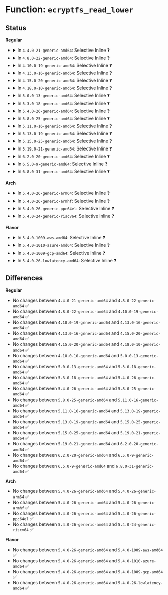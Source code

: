 # Function: <code>ecryptfs_read_lower</code>

## Status
<b>Regular</b>
<ul>
<li>
<details>
<summary>In <code>4.4.0-21-generic-amd64</code>: Selective Inline ❓</summary>

```c
int ecryptfs_read_lower(char * data, loff_t offset, size_t size, struct inode * ecryptfs_inode)
```

```json
{
  "name": "ecryptfs_read_lower",
  "collision_type": "Unique Global",
  "inline_type": "Selective",
  "funcs": [
    {
      "addr": 18446744071582010672,
      "name": "ecryptfs_read_lower",
      "external": true,
      "loc": "fs/ecryptfs/read_write.c:231",
      "file": "fs/ecryptfs/read_write.c",
      "inline": "not declared, inlined",
      "caller_inline": [
        "fs/ecryptfs/read_write.c:ecryptfs_read_lower_page_segment"
      ],
      "caller_func": [
        "fs/ecryptfs/crypto.c:ecryptfs_decrypt_page",
        "fs/ecryptfs/crypto.c:ecryptfs_read_and_validate_header_region",
        "fs/ecryptfs/crypto.c:ecryptfs_read_metadata"
      ]
    }
  ],
  "symbols": [
    {
      "addr": 18446744071582010672,
      "name": "ecryptfs_read_lower",
      "section": ".text",
      "bind": "STB_GLOBAL",
      "size": 43
    }
  ]
}
```
</details>
</li>
<li>
<details>
<summary>In <code>4.8.0-22-generic-amd64</code>: Selective Inline ❓</summary>

```c
int ecryptfs_read_lower(char * data, loff_t offset, size_t size, struct inode * ecryptfs_inode)
```

```json
{
  "name": "ecryptfs_read_lower",
  "collision_type": "Unique Global",
  "inline_type": "Selective",
  "funcs": [
    {
      "addr": 18446744071582224102,
      "name": "ecryptfs_read_lower",
      "external": true,
      "loc": "fs/ecryptfs/read_write.c:231",
      "file": "fs/ecryptfs/read_write.c",
      "inline": "not declared, inlined",
      "caller_inline": [
        "fs/ecryptfs/read_write.c:ecryptfs_read_lower_page_segment"
      ],
      "caller_func": [
        "fs/ecryptfs/crypto.c:ecryptfs_read_metadata",
        "fs/ecryptfs/crypto.c:ecryptfs_read_and_validate_header_region",
        "fs/ecryptfs/crypto.c:ecryptfs_decrypt_page"
      ]
    }
  ],
  "symbols": [
    {
      "addr": 18446744071582224016,
      "name": "ecryptfs_read_lower",
      "section": ".text",
      "bind": "STB_GLOBAL",
      "size": 43
    }
  ]
}
```
</details>
</li>
<li>
<details>
<summary>In <code>4.10.0-19-generic-amd64</code>: Selective Inline ❓</summary>

```c
int ecryptfs_read_lower(char * data, loff_t offset, size_t size, struct inode * ecryptfs_inode)
```

```json
{
  "name": "ecryptfs_read_lower",
  "collision_type": "Unique Global",
  "inline_type": "Selective",
  "funcs": [
    {
      "addr": 18446744071582313606,
      "name": "ecryptfs_read_lower",
      "external": true,
      "loc": "fs/ecryptfs/read_write.c:231",
      "file": "fs/ecryptfs/read_write.c",
      "inline": "not declared, inlined",
      "caller_inline": [
        "fs/ecryptfs/read_write.c:ecryptfs_read_lower_page_segment"
      ],
      "caller_func": [
        "fs/ecryptfs/crypto.c:ecryptfs_read_metadata",
        "fs/ecryptfs/crypto.c:ecryptfs_read_and_validate_header_region",
        "fs/ecryptfs/crypto.c:ecryptfs_decrypt_page"
      ]
    }
  ],
  "symbols": [
    {
      "addr": 18446744071582313520,
      "name": "ecryptfs_read_lower",
      "section": ".text",
      "bind": "STB_GLOBAL",
      "size": 43
    }
  ]
}
```
</details>
</li>
<li>
<details>
<summary>In <code>4.13.0-16-generic-amd64</code>: Selective Inline ❓</summary>

```c
int ecryptfs_read_lower(char * data, loff_t offset, size_t size, struct inode * ecryptfs_inode)
```

```json
{
  "name": "ecryptfs_read_lower",
  "collision_type": "Unique Global",
  "inline_type": "Selective",
  "funcs": [
    {
      "addr": 18446744071582398308,
      "name": "ecryptfs_read_lower",
      "external": true,
      "loc": "fs/ecryptfs/read_write.c:233",
      "file": "fs/ecryptfs/read_write.c",
      "inline": "not declared, inlined",
      "caller_inline": [
        "fs/ecryptfs/read_write.c:ecryptfs_read_lower_page_segment"
      ],
      "caller_func": [
        "fs/ecryptfs/crypto.c:ecryptfs_read_metadata",
        "fs/ecryptfs/crypto.c:ecryptfs_read_and_validate_header_region",
        "fs/ecryptfs/crypto.c:ecryptfs_decrypt_page"
      ]
    }
  ],
  "symbols": [
    {
      "addr": 18446744071582398208,
      "name": "ecryptfs_read_lower",
      "section": ".text",
      "bind": "STB_GLOBAL",
      "size": 43
    }
  ]
}
```
</details>
</li>
<li>
<details>
<summary>In <code>4.15.0-20-generic-amd64</code>: Selective Inline ❓</summary>

```c
int ecryptfs_read_lower(char * data, loff_t offset, size_t size, struct inode * ecryptfs_inode)
```

```json
{
  "name": "ecryptfs_read_lower",
  "collision_type": "Unique Global",
  "inline_type": "Selective",
  "funcs": [
    {
      "addr": 18446744071582549166,
      "name": "ecryptfs_read_lower",
      "external": true,
      "loc": "fs/ecryptfs/read_write.c:233",
      "file": "fs/ecryptfs/read_write.c",
      "inline": "not declared, inlined",
      "caller_inline": [
        "fs/ecryptfs/read_write.c:ecryptfs_read_lower_page_segment"
      ],
      "caller_func": [
        "fs/ecryptfs/crypto.c:ecryptfs_read_metadata",
        "fs/ecryptfs/crypto.c:ecryptfs_read_and_validate_header_region",
        "fs/ecryptfs/crypto.c:ecryptfs_decrypt_page"
      ]
    }
  ],
  "symbols": [
    {
      "addr": 18446744071582549024,
      "name": "ecryptfs_read_lower",
      "section": ".text",
      "bind": "STB_GLOBAL",
      "size": 53
    }
  ]
}
```
</details>
</li>
<li>
<details>
<summary>In <code>4.18.0-10-generic-amd64</code>: Selective Inline ❓</summary>

```c
int ecryptfs_read_lower(char * data, loff_t offset, size_t size, struct inode * ecryptfs_inode)
```

```json
{
  "name": "ecryptfs_read_lower",
  "collision_type": "Unique Global",
  "inline_type": "Selective",
  "funcs": [
    {
      "addr": 18446744071582741188,
      "name": "ecryptfs_read_lower",
      "external": true,
      "loc": "fs/ecryptfs/read_write.c:233",
      "file": "fs/ecryptfs/read_write.c",
      "inline": "not declared, inlined",
      "caller_inline": [
        "fs/ecryptfs/read_write.c:ecryptfs_read_lower_page_segment"
      ],
      "caller_func": [
        "fs/ecryptfs/crypto.c:ecryptfs_read_metadata",
        "fs/ecryptfs/crypto.c:ecryptfs_read_and_validate_header_region",
        "fs/ecryptfs/crypto.c:ecryptfs_decrypt_page"
      ]
    }
  ],
  "symbols": [
    {
      "addr": 18446744071582741024,
      "name": "ecryptfs_read_lower",
      "section": ".text",
      "bind": "STB_GLOBAL",
      "size": 53
    }
  ]
}
```
</details>
</li>
<li>
<details>
<summary>In <code>5.0.0-13-generic-amd64</code>: Selective Inline ❓</summary>

```c
int ecryptfs_read_lower(char * data, loff_t offset, size_t size, struct inode * ecryptfs_inode)
```

```json
{
  "name": "ecryptfs_read_lower",
  "collision_type": "Unique Global",
  "inline_type": "Selective",
  "funcs": [
    {
      "addr": 18446744071582844948,
      "name": "ecryptfs_read_lower",
      "external": true,
      "loc": "fs/ecryptfs/read_write.c:233",
      "file": "fs/ecryptfs/read_write.c",
      "inline": "not declared, inlined",
      "caller_inline": [
        "fs/ecryptfs/read_write.c:ecryptfs_read_lower_page_segment"
      ],
      "caller_func": [
        "fs/ecryptfs/crypto.c:ecryptfs_read_metadata",
        "fs/ecryptfs/crypto.c:ecryptfs_read_and_validate_header_region",
        "fs/ecryptfs/crypto.c:ecryptfs_decrypt_page"
      ]
    }
  ],
  "symbols": [
    {
      "addr": 18446744071582844784,
      "name": "ecryptfs_read_lower",
      "section": ".text",
      "bind": "STB_GLOBAL",
      "size": 53
    }
  ]
}
```
</details>
</li>
<li>
<details>
<summary>In <code>5.3.0-18-generic-amd64</code>: Selective Inline ❓</summary>

```c
int ecryptfs_read_lower(char * data, loff_t offset, size_t size, struct inode * ecryptfs_inode)
```

```json
{
  "name": "ecryptfs_read_lower",
  "collision_type": "Unique Global",
  "inline_type": "Selective",
  "funcs": [
    {
      "addr": 18446744071583020084,
      "name": "ecryptfs_read_lower",
      "external": true,
      "loc": "fs/ecryptfs/read_write.c:219",
      "file": "fs/ecryptfs/read_write.c",
      "inline": "not declared, inlined",
      "caller_inline": [
        "fs/ecryptfs/read_write.c:ecryptfs_read_lower_page_segment"
      ],
      "caller_func": [
        "fs/ecryptfs/crypto.c:ecryptfs_read_metadata",
        "fs/ecryptfs/crypto.c:ecryptfs_read_and_validate_header_region",
        "fs/ecryptfs/crypto.c:ecryptfs_decrypt_page"
      ]
    }
  ],
  "symbols": [
    {
      "addr": 18446744071583019920,
      "name": "ecryptfs_read_lower",
      "section": ".text",
      "bind": "STB_GLOBAL",
      "size": 53
    }
  ]
}
```
</details>
</li>
<li>
<details>
<summary>In <code>5.4.0-26-generic-amd64</code>: Selective Inline ❓</summary>

```c
int ecryptfs_read_lower(char * data, loff_t offset, size_t size, struct inode * ecryptfs_inode)
```

```json
{
  "name": "ecryptfs_read_lower",
  "collision_type": "Unique Global",
  "inline_type": "Selective",
  "funcs": [
    {
      "addr": 18446744071583126276,
      "name": "ecryptfs_read_lower",
      "external": true,
      "loc": "fs/ecryptfs/read_write.c:219",
      "file": "fs/ecryptfs/read_write.c",
      "inline": "not declared, inlined",
      "caller_inline": [
        "fs/ecryptfs/read_write.c:ecryptfs_read_lower_page_segment"
      ],
      "caller_func": [
        "fs/ecryptfs/crypto.c:ecryptfs_read_metadata",
        "fs/ecryptfs/crypto.c:ecryptfs_read_and_validate_header_region",
        "fs/ecryptfs/crypto.c:ecryptfs_decrypt_page"
      ]
    }
  ],
  "symbols": [
    {
      "addr": 18446744071583126112,
      "name": "ecryptfs_read_lower",
      "section": ".text",
      "bind": "STB_GLOBAL",
      "size": 53
    }
  ]
}
```
</details>
</li>
<li>
<details>
<summary>In <code>5.8.0-25-generic-amd64</code>: Selective Inline ❓</summary>

```c
int ecryptfs_read_lower(char * data, loff_t offset, size_t size, struct inode * ecryptfs_inode)
```

```json
{
  "name": "ecryptfs_read_lower",
  "collision_type": "Unique Global",
  "inline_type": "Selective",
  "funcs": [
    {
      "addr": 18446744071583446468,
      "name": "ecryptfs_read_lower",
      "external": true,
      "loc": "fs/ecryptfs/read_write.c:219",
      "file": "fs/ecryptfs/read_write.c",
      "inline": "not declared, inlined",
      "caller_inline": [
        "fs/ecryptfs/read_write.c:ecryptfs_read_lower_page_segment"
      ],
      "caller_func": [
        "fs/ecryptfs/crypto.c:ecryptfs_read_metadata",
        "fs/ecryptfs/crypto.c:ecryptfs_read_and_validate_header_region",
        "fs/ecryptfs/crypto.c:ecryptfs_decrypt_page"
      ]
    }
  ],
  "symbols": [
    {
      "addr": 18446744071583446304,
      "name": "ecryptfs_read_lower",
      "section": ".text",
      "bind": "STB_GLOBAL",
      "size": 53
    }
  ]
}
```
</details>
</li>
<li>
<details>
<summary>In <code>5.11.0-16-generic-amd64</code>: Selective Inline ❓</summary>

```c
int ecryptfs_read_lower(char * data, loff_t offset, size_t size, struct inode * ecryptfs_inode)
```

```json
{
  "name": "ecryptfs_read_lower",
  "collision_type": "Unique Global",
  "inline_type": "Selective",
  "funcs": [
    {
      "addr": 18446744071583559172,
      "name": "ecryptfs_read_lower",
      "external": true,
      "loc": "fs/ecryptfs/read_write.c:219",
      "file": "fs/ecryptfs/read_write.c",
      "inline": "not declared, inlined",
      "caller_inline": [
        "fs/ecryptfs/read_write.c:ecryptfs_read_lower_page_segment"
      ],
      "caller_func": [
        "fs/ecryptfs/crypto.c:ecryptfs_read_metadata",
        "fs/ecryptfs/crypto.c:ecryptfs_read_and_validate_header_region",
        "fs/ecryptfs/crypto.c:ecryptfs_decrypt_page"
      ]
    }
  ],
  "symbols": [
    {
      "addr": 18446744071583559008,
      "name": "ecryptfs_read_lower",
      "section": ".text",
      "bind": "STB_GLOBAL",
      "size": 53
    }
  ]
}
```
</details>
</li>
<li>
<details>
<summary>In <code>5.13.0-19-generic-amd64</code>: Selective Inline ❓</summary>

```c
int ecryptfs_read_lower(char * data, loff_t offset, size_t size, struct inode * ecryptfs_inode)
```

```json
{
  "name": "ecryptfs_read_lower",
  "collision_type": "Unique Global",
  "inline_type": "Selective",
  "funcs": [
    {
      "addr": 18446744071583582612,
      "name": "ecryptfs_read_lower",
      "external": true,
      "loc": "fs/ecryptfs/read_write.c:219",
      "file": "fs/ecryptfs/read_write.c",
      "inline": "not declared, inlined",
      "caller_inline": [
        "fs/ecryptfs/read_write.c:ecryptfs_read_lower_page_segment"
      ],
      "caller_func": [
        "fs/ecryptfs/crypto.c:ecryptfs_read_metadata",
        "fs/ecryptfs/crypto.c:ecryptfs_read_and_validate_header_region",
        "fs/ecryptfs/crypto.c:ecryptfs_decrypt_page"
      ]
    }
  ],
  "symbols": [
    {
      "addr": 18446744071583582448,
      "name": "ecryptfs_read_lower",
      "section": ".text",
      "bind": "STB_GLOBAL",
      "size": 53
    }
  ]
}
```
</details>
</li>
<li>
<details>
<summary>In <code>5.15.0-25-generic-amd64</code>: Selective Inline ❓</summary>

```c
int ecryptfs_read_lower(char * data, loff_t offset, size_t size, struct inode * ecryptfs_inode)
```

```json
{
  "name": "ecryptfs_read_lower",
  "collision_type": "Unique Global",
  "inline_type": "Selective",
  "funcs": [
    {
      "addr": 18446744071583940628,
      "name": "ecryptfs_read_lower",
      "external": true,
      "loc": "fs/ecryptfs/read_write.c:219",
      "file": "fs/ecryptfs/read_write.c",
      "inline": "not declared, inlined",
      "caller_inline": [
        "fs/ecryptfs/read_write.c:ecryptfs_read_lower_page_segment"
      ],
      "caller_func": [
        "fs/ecryptfs/crypto.c:ecryptfs_read_metadata",
        "fs/ecryptfs/crypto.c:ecryptfs_read_and_validate_header_region",
        "fs/ecryptfs/crypto.c:ecryptfs_decrypt_page"
      ]
    }
  ],
  "symbols": [
    {
      "addr": 18446744071583940464,
      "name": "ecryptfs_read_lower",
      "section": ".text",
      "bind": "STB_GLOBAL",
      "size": 53
    }
  ]
}
```
</details>
</li>
<li>
<details>
<summary>In <code>5.19.0-21-generic-amd64</code>: Selective Inline ❓</summary>

```c
int ecryptfs_read_lower(char * data, loff_t offset, size_t size, struct inode * ecryptfs_inode)
```

```json
{
  "name": "ecryptfs_read_lower",
  "collision_type": "Unique Global",
  "inline_type": "Selective",
  "funcs": [
    {
      "addr": 18446744071584521492,
      "name": "ecryptfs_read_lower",
      "external": true,
      "loc": "fs/ecryptfs/read_write.c:219",
      "file": "fs/ecryptfs/read_write.c",
      "inline": "not declared, inlined",
      "caller_inline": [
        "fs/ecryptfs/read_write.c:ecryptfs_read_lower_page_segment"
      ],
      "caller_func": [
        "fs/ecryptfs/crypto.c:ecryptfs_read_metadata",
        "fs/ecryptfs/crypto.c:ecryptfs_read_and_validate_header_region",
        "fs/ecryptfs/crypto.c:ecryptfs_decrypt_page"
      ]
    }
  ],
  "symbols": [
    {
      "addr": 18446744071584521312,
      "name": "ecryptfs_read_lower",
      "section": ".text",
      "bind": "STB_GLOBAL",
      "size": 77
    }
  ]
}
```
</details>
</li>
<li>
<details>
<summary>In <code>6.2.0-20-generic-amd64</code>: Selective Inline ❓</summary>

```c
int ecryptfs_read_lower(char * data, loff_t offset, size_t size, struct inode * ecryptfs_inode)
```

```json
{
  "name": "ecryptfs_read_lower",
  "collision_type": "Unique Global",
  "inline_type": "Selective",
  "funcs": [
    {
      "addr": 18446744071585192388,
      "name": "ecryptfs_read_lower",
      "external": true,
      "loc": "fs/ecryptfs/read_write.c:219",
      "file": "fs/ecryptfs/read_write.c",
      "inline": "not declared, inlined",
      "caller_inline": [
        "fs/ecryptfs/read_write.c:ecryptfs_read_lower_page_segment"
      ],
      "caller_func": [
        "fs/ecryptfs/crypto.c:ecryptfs_read_metadata",
        "fs/ecryptfs/crypto.c:ecryptfs_read_and_validate_header_region",
        "fs/ecryptfs/crypto.c:ecryptfs_decrypt_page"
      ]
    }
  ],
  "symbols": [
    {
      "addr": 18446744071585192192,
      "name": "ecryptfs_read_lower",
      "section": ".text",
      "bind": "STB_GLOBAL",
      "size": 77
    }
  ]
}
```
</details>
</li>
<li>
<details>
<summary>In <code>6.5.0-9-generic-amd64</code>: Selective Inline ❓</summary>

```c
int ecryptfs_read_lower(char * data, loff_t offset, size_t size, struct inode * ecryptfs_inode)
```

```json
{
  "name": "ecryptfs_read_lower",
  "collision_type": "Unique Global",
  "inline_type": "Selective",
  "funcs": [
    {
      "addr": 18446744071585421428,
      "name": "ecryptfs_read_lower",
      "external": true,
      "loc": "fs/ecryptfs/read_write.c:219",
      "file": "fs/ecryptfs/read_write.c",
      "inline": "not declared, inlined",
      "caller_inline": [
        "fs/ecryptfs/read_write.c:ecryptfs_read_lower_page_segment"
      ],
      "caller_func": [
        "fs/ecryptfs/crypto.c:ecryptfs_read_metadata",
        "fs/ecryptfs/crypto.c:ecryptfs_read_and_validate_header_region",
        "fs/ecryptfs/crypto.c:ecryptfs_decrypt_page"
      ]
    }
  ],
  "symbols": [
    {
      "addr": 18446744071585421232,
      "name": "ecryptfs_read_lower",
      "section": ".text",
      "bind": "STB_GLOBAL",
      "size": 77
    }
  ]
}
```
</details>
</li>
<li>
<details>
<summary>In <code>6.8.0-31-generic-amd64</code>: Selective Inline ❓</summary>

```c
int ecryptfs_read_lower(char * data, loff_t offset, size_t size, struct inode * ecryptfs_inode)
```

```json
{
  "name": "ecryptfs_read_lower",
  "collision_type": "Unique Global",
  "inline_type": "Selective",
  "funcs": [
    {
      "addr": 18446744071585656125,
      "name": "ecryptfs_read_lower",
      "external": true,
      "loc": "fs/ecryptfs/read_write.c:219",
      "file": "fs/ecryptfs/read_write.c",
      "inline": "not declared, inlined",
      "caller_inline": [
        "fs/ecryptfs/read_write.c:ecryptfs_read_lower_page_segment"
      ],
      "caller_func": [
        "fs/ecryptfs/crypto.c:ecryptfs_read_metadata",
        "fs/ecryptfs/crypto.c:ecryptfs_read_and_validate_header_region",
        "fs/ecryptfs/crypto.c:ecryptfs_decrypt_page"
      ]
    }
  ],
  "symbols": [
    {
      "addr": 18446744071585655952,
      "name": "ecryptfs_read_lower",
      "section": ".text",
      "bind": "STB_GLOBAL",
      "size": 77
    }
  ]
}
```
</details>
</li>
</ul>
<b>Arch</b>
<ul>
<li>
<details>
<summary>In <code>5.4.0-26-generic-arm64</code>: Selective Inline ❓</summary>

```c
int ecryptfs_read_lower(char * data, loff_t offset, size_t size, struct inode * ecryptfs_inode)
```

```json
{
  "name": "ecryptfs_read_lower",
  "collision_type": "Unique Global",
  "inline_type": "Selective",
  "funcs": [
    {
      "addr": 18446603336494835964,
      "name": "ecryptfs_read_lower",
      "external": true,
      "loc": "fs/ecryptfs/read_write.c:219",
      "file": "fs/ecryptfs/read_write.c",
      "inline": "not declared, inlined",
      "caller_inline": [
        "fs/ecryptfs/read_write.c:ecryptfs_read_lower_page_segment"
      ],
      "caller_func": [
        "fs/ecryptfs/crypto.c:ecryptfs_read_metadata",
        "fs/ecryptfs/crypto.c:ecryptfs_read_and_validate_header_region",
        "fs/ecryptfs/crypto.c:ecryptfs_decrypt_page"
      ]
    }
  ],
  "symbols": [
    {
      "addr": 18446603336494835768,
      "name": "ecryptfs_read_lower",
      "section": ".text",
      "bind": "STB_GLOBAL",
      "size": 88
    }
  ]
}
```
</details>
</li>
<li>
<details>
<summary>In <code>5.4.0-26-generic-armhf</code>: Selective Inline ❓</summary>

```c
int ecryptfs_read_lower(char * data, loff_t offset, size_t size, struct inode * ecryptfs_inode)
```

```json
{
  "name": "ecryptfs_read_lower",
  "collision_type": "Unique Global",
  "inline_type": "Selective",
  "funcs": [
    {
      "addr": 3228255124,
      "name": "ecryptfs_read_lower",
      "external": true,
      "loc": "fs/ecryptfs/read_write.c:219",
      "file": "fs/ecryptfs/read_write.c",
      "inline": "not declared, inlined",
      "caller_inline": [
        "fs/ecryptfs/read_write.c:ecryptfs_read_lower_page_segment"
      ],
      "caller_func": [
        "fs/ecryptfs/crypto.c:ecryptfs_read_metadata",
        "fs/ecryptfs/crypto.c:ecryptfs_read_and_validate_header_region",
        "fs/ecryptfs/crypto.c:ecryptfs_decrypt_page"
      ]
    }
  ],
  "symbols": [
    {
      "addr": 3228254968,
      "name": "ecryptfs_read_lower",
      "section": ".text",
      "bind": "STB_GLOBAL",
      "size": 76
    }
  ]
}
```
</details>
</li>
<li>
<details>
<summary>In <code>5.4.0-26-generic-ppc64el</code>: Selective Inline ❓</summary>

```c
int ecryptfs_read_lower(char * data, loff_t offset, size_t size, struct inode * ecryptfs_inode)
```

```json
{
  "name": "ecryptfs_read_lower",
  "collision_type": "Unique Global",
  "inline_type": "Selective",
  "funcs": [
    {
      "addr": 13835058055288682908,
      "name": "ecryptfs_read_lower",
      "external": true,
      "loc": "fs/ecryptfs/read_write.c:219",
      "file": "fs/ecryptfs/read_write.c",
      "inline": "not declared, inlined",
      "caller_inline": [
        "fs/ecryptfs/read_write.c:ecryptfs_read_lower_page_segment"
      ],
      "caller_func": [
        "fs/ecryptfs/crypto.c:ecryptfs_read_metadata",
        "fs/ecryptfs/crypto.c:ecryptfs_read_and_validate_header_region",
        "fs/ecryptfs/crypto.c:ecryptfs_decrypt_page"
      ]
    }
  ],
  "symbols": [
    {
      "addr": 13835058055288682672,
      "name": "ecryptfs_read_lower",
      "section": ".text",
      "bind": "STB_GLOBAL",
      "size": 92
    }
  ]
}
```
</details>
</li>
<li>
<details>
<summary>In <code>5.4.0-24-generic-riscv64</code>: Selective Inline ❓</summary>

```c
int ecryptfs_read_lower(char * data, loff_t offset, size_t size, struct inode * ecryptfs_inode)
```

```json
{
  "name": "ecryptfs_read_lower",
  "collision_type": "Unique Global",
  "inline_type": "Selective",
  "funcs": [
    {
      "addr": 18446743936274158946,
      "name": "ecryptfs_read_lower",
      "external": true,
      "loc": "fs/ecryptfs/read_write.c:219",
      "file": "fs/ecryptfs/read_write.c",
      "inline": "not declared, inlined",
      "caller_inline": [
        "fs/ecryptfs/read_write.c:ecryptfs_read_lower_page_segment"
      ],
      "caller_func": [
        "fs/ecryptfs/crypto.c:ecryptfs_read_metadata",
        "fs/ecryptfs/crypto.c:ecryptfs_read_and_validate_header_region",
        "fs/ecryptfs/crypto.c:ecryptfs_decrypt_page"
      ]
    }
  ],
  "symbols": [
    {
      "addr": 18446743936274158814,
      "name": "ecryptfs_read_lower",
      "section": ".text",
      "bind": "STB_GLOBAL",
      "size": 76
    }
  ]
}
```
</details>
</li>
</ul>
<b>Flavor</b>
<ul>
<li>
<details>
<summary>In <code>5.4.0-1009-aws-amd64</code>: Selective Inline ❓</summary>

```c
int ecryptfs_read_lower(char * data, loff_t offset, size_t size, struct inode * ecryptfs_inode)
```

```json
{
  "name": "ecryptfs_read_lower",
  "collision_type": "Unique Global",
  "inline_type": "Selective",
  "funcs": [
    {
      "addr": 18446744071583095012,
      "name": "ecryptfs_read_lower",
      "external": true,
      "loc": "fs/ecryptfs/read_write.c:219",
      "file": "fs/ecryptfs/read_write.c",
      "inline": "not declared, inlined",
      "caller_inline": [
        "fs/ecryptfs/read_write.c:ecryptfs_read_lower_page_segment"
      ],
      "caller_func": [
        "fs/ecryptfs/crypto.c:ecryptfs_read_metadata",
        "fs/ecryptfs/crypto.c:ecryptfs_read_and_validate_header_region",
        "fs/ecryptfs/crypto.c:ecryptfs_decrypt_page"
      ]
    }
  ],
  "symbols": [
    {
      "addr": 18446744071583094848,
      "name": "ecryptfs_read_lower",
      "section": ".text",
      "bind": "STB_GLOBAL",
      "size": 53
    }
  ]
}
```
</details>
</li>
<li>
<details>
<summary>In <code>5.4.0-1010-azure-amd64</code>: Selective Inline ❓</summary>

```c
int ecryptfs_read_lower(char * data, loff_t offset, size_t size, struct inode * ecryptfs_inode)
```

```json
{
  "name": "ecryptfs_read_lower",
  "collision_type": "Unique Global",
  "inline_type": "Selective",
  "funcs": [
    {
      "addr": 18446744071583032164,
      "name": "ecryptfs_read_lower",
      "external": true,
      "loc": "fs/ecryptfs/read_write.c:219",
      "file": "fs/ecryptfs/read_write.c",
      "inline": "not declared, inlined",
      "caller_inline": [
        "fs/ecryptfs/read_write.c:ecryptfs_read_lower_page_segment"
      ],
      "caller_func": [
        "fs/ecryptfs/crypto.c:ecryptfs_read_metadata",
        "fs/ecryptfs/crypto.c:ecryptfs_read_and_validate_header_region",
        "fs/ecryptfs/crypto.c:ecryptfs_decrypt_page"
      ]
    }
  ],
  "symbols": [
    {
      "addr": 18446744071583032000,
      "name": "ecryptfs_read_lower",
      "section": ".text",
      "bind": "STB_GLOBAL",
      "size": 53
    }
  ]
}
```
</details>
</li>
<li>
<details>
<summary>In <code>5.4.0-1009-gcp-amd64</code>: Selective Inline ❓</summary>

```c
int ecryptfs_read_lower(char * data, loff_t offset, size_t size, struct inode * ecryptfs_inode)
```

```json
{
  "name": "ecryptfs_read_lower",
  "collision_type": "Unique Global",
  "inline_type": "Selective",
  "funcs": [
    {
      "addr": 18446744071583083620,
      "name": "ecryptfs_read_lower",
      "external": true,
      "loc": "fs/ecryptfs/read_write.c:219",
      "file": "fs/ecryptfs/read_write.c",
      "inline": "not declared, inlined",
      "caller_inline": [
        "fs/ecryptfs/read_write.c:ecryptfs_read_lower_page_segment"
      ],
      "caller_func": [
        "fs/ecryptfs/crypto.c:ecryptfs_read_metadata",
        "fs/ecryptfs/crypto.c:ecryptfs_read_and_validate_header_region",
        "fs/ecryptfs/crypto.c:ecryptfs_decrypt_page"
      ]
    }
  ],
  "symbols": [
    {
      "addr": 18446744071583083456,
      "name": "ecryptfs_read_lower",
      "section": ".text",
      "bind": "STB_GLOBAL",
      "size": 53
    }
  ]
}
```
</details>
</li>
<li>
<details>
<summary>In <code>5.4.0-26-lowlatency-amd64</code>: Selective Inline ❓</summary>

```c
int ecryptfs_read_lower(char * data, loff_t offset, size_t size, struct inode * ecryptfs_inode)
```

```json
{
  "name": "ecryptfs_read_lower",
  "collision_type": "Unique Global",
  "inline_type": "Selective",
  "funcs": [
    {
      "addr": 18446744071583172867,
      "name": "ecryptfs_read_lower",
      "external": true,
      "loc": "fs/ecryptfs/read_write.c:219",
      "file": "fs/ecryptfs/read_write.c",
      "inline": "not declared, inlined",
      "caller_inline": [
        "fs/ecryptfs/read_write.c:ecryptfs_read_lower_page_segment"
      ],
      "caller_func": [
        "fs/ecryptfs/crypto.c:ecryptfs_read_metadata",
        "fs/ecryptfs/crypto.c:ecryptfs_read_and_validate_header_region",
        "fs/ecryptfs/crypto.c:ecryptfs_decrypt_page"
      ]
    }
  ],
  "symbols": [
    {
      "addr": 18446744071583172736,
      "name": "ecryptfs_read_lower",
      "section": ".text",
      "bind": "STB_GLOBAL",
      "size": 53
    }
  ]
}
```
</details>
</li>
</ul>

## Differences
<b>Regular</b>
<ul>
<li>
No changes between <code>4.4.0-21-generic-amd64</code> and <code>4.8.0-22-generic-amd64</code> ✅
</li>
<li>
No changes between <code>4.8.0-22-generic-amd64</code> and <code>4.10.0-19-generic-amd64</code> ✅
</li>
<li>
No changes between <code>4.10.0-19-generic-amd64</code> and <code>4.13.0-16-generic-amd64</code> ✅
</li>
<li>
No changes between <code>4.13.0-16-generic-amd64</code> and <code>4.15.0-20-generic-amd64</code> ✅
</li>
<li>
No changes between <code>4.15.0-20-generic-amd64</code> and <code>4.18.0-10-generic-amd64</code> ✅
</li>
<li>
No changes between <code>4.18.0-10-generic-amd64</code> and <code>5.0.0-13-generic-amd64</code> ✅
</li>
<li>
No changes between <code>5.0.0-13-generic-amd64</code> and <code>5.3.0-18-generic-amd64</code> ✅
</li>
<li>
No changes between <code>5.3.0-18-generic-amd64</code> and <code>5.4.0-26-generic-amd64</code> ✅
</li>
<li>
No changes between <code>5.4.0-26-generic-amd64</code> and <code>5.8.0-25-generic-amd64</code> ✅
</li>
<li>
No changes between <code>5.8.0-25-generic-amd64</code> and <code>5.11.0-16-generic-amd64</code> ✅
</li>
<li>
No changes between <code>5.11.0-16-generic-amd64</code> and <code>5.13.0-19-generic-amd64</code> ✅
</li>
<li>
No changes between <code>5.13.0-19-generic-amd64</code> and <code>5.15.0-25-generic-amd64</code> ✅
</li>
<li>
No changes between <code>5.15.0-25-generic-amd64</code> and <code>5.19.0-21-generic-amd64</code> ✅
</li>
<li>
No changes between <code>5.19.0-21-generic-amd64</code> and <code>6.2.0-20-generic-amd64</code> ✅
</li>
<li>
No changes between <code>6.2.0-20-generic-amd64</code> and <code>6.5.0-9-generic-amd64</code> ✅
</li>
<li>
No changes between <code>6.5.0-9-generic-amd64</code> and <code>6.8.0-31-generic-amd64</code> ✅
</li>
</ul>
<b>Arch</b>
<ul>
<li>
No changes between <code>5.4.0-26-generic-amd64</code> and <code>5.4.0-26-generic-arm64</code> ✅
</li>
<li>
No changes between <code>5.4.0-26-generic-amd64</code> and <code>5.4.0-26-generic-armhf</code> ✅
</li>
<li>
No changes between <code>5.4.0-26-generic-amd64</code> and <code>5.4.0-26-generic-ppc64el</code> ✅
</li>
<li>
No changes between <code>5.4.0-26-generic-amd64</code> and <code>5.4.0-24-generic-riscv64</code> ✅
</li>
</ul>
<b>Flavor</b>
<ul>
<li>
No changes between <code>5.4.0-26-generic-amd64</code> and <code>5.4.0-1009-aws-amd64</code> ✅
</li>
<li>
No changes between <code>5.4.0-26-generic-amd64</code> and <code>5.4.0-1010-azure-amd64</code> ✅
</li>
<li>
No changes between <code>5.4.0-26-generic-amd64</code> and <code>5.4.0-1009-gcp-amd64</code> ✅
</li>
<li>
No changes between <code>5.4.0-26-generic-amd64</code> and <code>5.4.0-26-lowlatency-amd64</code> ✅
</li>
</ul>
